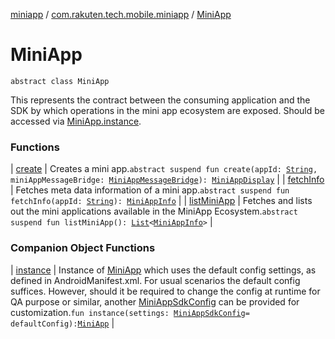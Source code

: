 [miniapp](../../index.md) / [com.rakuten.tech.mobile.miniapp](../index.md) / [MiniApp](./index.md)

# MiniApp

`abstract class MiniApp`

This represents the contract between the consuming application and the SDK
by which operations in the mini app ecosystem are exposed.
Should be accessed via [MiniApp.instance](instance.md).

### Functions

| [create](create.md) | Creates a mini app.`abstract suspend fun create(appId: `[`String`](https://kotlinlang.org/api/latest/jvm/stdlib/kotlin/-string/index.html)`, miniAppMessageBridge: `[`MiniAppMessageBridge`](../../com.rakuten.tech.mobile.miniapp.js/-mini-app-message-bridge/index.md)`): `[`MiniAppDisplay`](../-mini-app-display/index.md) |
| [fetchInfo](fetch-info.md) | Fetches meta data information of a mini app.`abstract suspend fun fetchInfo(appId: `[`String`](https://kotlinlang.org/api/latest/jvm/stdlib/kotlin/-string/index.html)`): `[`MiniAppInfo`](../-mini-app-info/index.md) |
| [listMiniApp](list-mini-app.md) | Fetches and lists out the mini applications available in the MiniApp Ecosystem.`abstract suspend fun listMiniApp(): `[`List`](https://kotlinlang.org/api/latest/jvm/stdlib/kotlin.collections/-list/index.html)`<`[`MiniAppInfo`](../-mini-app-info/index.md)`>` |

### Companion Object Functions

| [instance](instance.md) | Instance of [MiniApp](./index.md) which uses the default config settings, as defined in AndroidManifest.xml. For usual scenarios the default config suffices. However, should it be required to change the config at runtime for QA purpose or similar, another [MiniAppSdkConfig](../-mini-app-sdk-config/index.md) can be provided for customization.`fun instance(settings: `[`MiniAppSdkConfig`](../-mini-app-sdk-config/index.md)` = defaultConfig): `[`MiniApp`](./index.md) |

